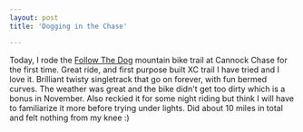```yaml
---
layout: post
title: 'Dogging in the Chase'

---
```


Today, I rode the <a href="http://www.chasetrails.co.uk/">Follow The Dog</a> mountain bike trail at Cannock Chase for the first time. Great ride, and first purpose built XC trail I have tried and I love it. Brilliant twisty singletrack that go on forever, with fun bermed curves. The weather was great and the bike didn't get too dirty which is a bonus in November. Also reckied it for some night riding but think I will have to familiarize it more before trying under lights. Did about 10 miles in total and felt nothing from my knee :)
